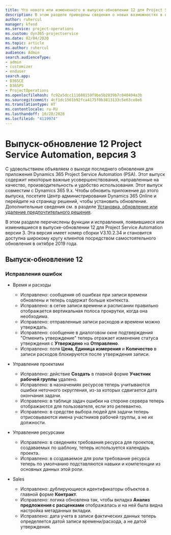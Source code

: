```yaml
---
title: Что нового или измененного в выпуске-обновлении 12 для Project Service Automation версии 3
description: В этом разделе приведены сведения о новых возможностях в выпуске-обновлении 12 для Project Service Automation версии 3.
author: ruhercul
manager: kfend
ms.service: project-operations
ms.custom: dyn365-projectservice
ms.date: 02/04/2020
ms.topic: article
ms.author: ruhercul
audience: Admin
search.audienceType:
- admin
- customizer
- enduser
search.app:
- D365CE
- D365PS
- ProjectOperations
ms.openlocfilehash: fc92a5dcc111688159f9be5b2839b7c040404a3b
ms.sourcegitcommit: 4cf1dc1561b92fca4175f0b3813133c5e63ce8e6
ms.translationtype: HT
ms.contentlocale: ru-RU
ms.lasthandoff: 10/28/2020
ms.locfileid: "4119974"
---
```

# <a name="project-service-automation-update-release-12-v3"></a>Выпуск-обновление 12 Project Service Automation, версия 3
С удовольствием объявляем о выходе последнего обновления для приложения Dynamics 365 Project Service Automation (PSA). Этот выпуск содержит некоторые важные усовершенствования, направленные на качество, производительность и удобство использования. Этот выпуск совместим с Dynamics 365 9.x. Чтобы обновить приложение до этого выпуска, посетите Центр администрирования Dynamics 365 Online и перейдите на страницу решений, чтобы установить обновление. Дополнительные сведения см. в разделе [Установка, обновление или удаление предпочтительного решения](https://docs.microsoft.com/power-platform/admin/install-remove-preferred-solution).

В этом разделе перечислены функции и исправления, появившиеся или изменившиеся в выпуске-обновлении 12 для Project Service Automation версии 3. Эта версия имеет номер сборки V3.10.2.34 и становится доступна широкому кругу клиентов посредством самостоятельного обновления в октябре 2019 года.

## <a name="update-release-12"></a>Выпуск-обновление 12

### <a name="bug-fixes"></a>Исправления ошибок

- Время и расходы

    - Исправлено: сообщения об ошибках при записи времени обновлены и теперь содержат больше контекста.
    - Исправлено: в сетке записи времени и расписании правильно отображается вертикальная полоса прокрутки, когда она необходима.
    - Исправлено: отправленные записи расходов и времени можно утверждать.
    - Исправлено: сообщение в диалоговом окне подтверждения "Отменить утверждение" теперь отражает изменение статуса утверждения с **Утверждено** на **Отправлено**.
    - Исправлено: поля **Цена**, **Единица измерения** и **Количество** в записи расходов блокируются после утверждения записи.

- Управление проектами

    - Исправлено: действие **Создать** в главной форме **Участник рабочей группы** удалено.
    - Исправлено: в назначениях ресурсов теперь учитываются ошибки неточного округления, из-за которых сдвигается дата окончания задачи.
    - Исправлено: в таблице задач ошибки на стороне сервера теперь отображаются для пользователя, если это релевантно.
    - Исправлено: в средстве выбора людей для задачи теперь отрисовываются имена участников рабочей группы, а не их должности.

- Управление ресурсами

    - Исправлено: в сведениях требования ресурса для проектов, создаваемых по шаблону, теперь используется календарь проекта.
    - Исправлено: в создаваемое для роли требование ресурса теперь по умолчанию подставляются навыки и компетенции из основных данных этой роли.

- Sales

    - Исправлено: дублирующиеся идентификаторы объектов в главной форме **Контракт**.
    - Исправлено: логика обновлена так, чтобы вкладка **Анализ предложения с расценками** отображалась и на ней была видна настройка метаданных вкладки.
    - Исправлено: дата учета в записи фактических данных теперь определяется датой записи времени/расхода, а не датой утверждения.
